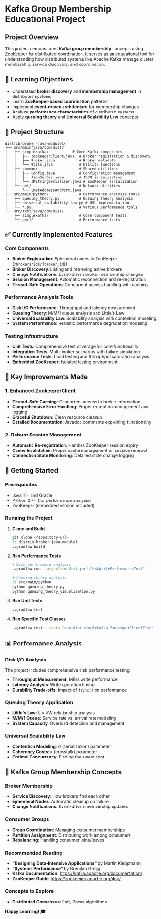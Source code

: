 # Kafka Group Membership Educational Project

## **Project Overview**

This project demonstrates **Kafka group membership** concepts using ZooKeeper for distributed coordination. It serves as an educational tool for understanding how distributed systems like Apache Kafka manage cluster membership, service discovery, and coordination.

## **🎯 Learning Objectives**

- Understand **broker discovery** and **membership management** in distributed systems
- Learn **ZooKeeper-based coordination** patterns
- Implement **event-driven architecture** for membership changes
- Analyze **performance characteristics** of distributed systems
- Apply **queuing theory** and **Universal Scalability Law** concepts

## **📁 Project Structure**

```
distrib-broker-java-module1/
├── src/main/java/com/dist/
│   ├── simplekafka/           # Core Kafka components
│   │   ├── ZookeeperClient.java  # Broker registration & discovery
│   │   ├── Broker.java           # Broker metadata
│   │   └── Utils.java            # Utility functions
│   ├── common/                   # Shared utilities
│   │   ├── Config.java           # Configuration management
│   │   ├── JsonSerDes.java       # JSON serialization
│   │   └── ZKStringSerializer.java # ZooKeeper serialization
│   └── net/                      # Network utilities
│       └── InetAddressAndPort.java
├── src/main/python/              # Performance analysis tools
│   ├── queuing_theory.py         # Queuing theory analysis
│   ├── universal_scalability_law.py # USL implementation
│   └── *.py                      # Various performance tools
└── src/test/java/com/dist/
    ├── simplekafka/              # Core component tests
    └── perf/                     # Performance tests
```

## **✅ Currently Implemented Features**

### **Core Components**
- **Broker Registration**: Ephemeral nodes in ZooKeeper (`/brokers/ids/{broker_id}`)
- **Broker Discovery**: Listing and retrieving active brokers
- **Change Notifications**: Event-driven broker membership changes
- **Session Management**: Automatic reconnection and re-registration
- **Thread-Safe Operations**: Concurrent access handling with caching

### **Performance Analysis Tools**
- **Disk I/O Performance**: Throughput and latency measurement
- **Queuing Theory**: M/M/1 queue analysis and Little's Law
- **Universal Scalability Law**: Scalability analysis with contention modeling
- **System Performance**: Realistic performance degradation modeling

### **Testing Infrastructure**
- **Unit Tests**: Comprehensive test coverage for core functionality
- **Integration Tests**: Multi-broker scenarios with failure simulation
- **Performance Tests**: Load testing and throughput saturation analysis
- **Embedded ZooKeeper**: Isolated testing environment

## **🔧 Key Improvements Made**

### **1. Enhanced ZookeeperClient**
- **Thread-Safe Caching**: Concurrent access to broker information
- **Comprehensive Error Handling**: Proper exception management and logging
- **Graceful Shutdown**: Clean resource cleanup
- **Detailed Documentation**: Javadoc comments explaining functionality

### **2. Robust Session Management**
- **Automatic Re-registration**: Handles ZooKeeper session expiry
- **Cache Invalidation**: Proper cache management on session renewal
- **Connection State Monitoring**: Detailed state change logging

## **🚀 Getting Started**

### **Prerequisites**
- Java 11+ and Gradle
- Python 3.7+ (for performance analysis)
- ZooKeeper (embedded version included)

### **Running the Project**

1. **Clone and Build**
   ```bash
   git clone <repository-url>
   cd distrib-broker-java-module1
   ./gradlew build
   ```

2. **Run Performance Tests**
   ```bash
   # Disk performance analysis
   ./gradlew run --args="com.dist.perf.DiskWritePerformanceTest"
   
   # Queuing theory analysis
   cd src/main/python
   python queuing_theory.py
   python queuing_theory_visualization.py
   ```

3. **Run Unit Tests**
   ```bash
   ./gradlew test
   ```

4. **Run Specific Test Classes**
   ```bash
   ./gradlew test --tests "com.dist.simplekafka.ZookeeperClientTest"
   ```

## **📊 Performance Analysis**

### **Disk I/O Analysis**
The project includes comprehensive disk performance testing:
- **Throughput Measurement**: MB/s write performance
- **Latency Analysis**: Write operation timing
- **Durability Trade-offs**: Impact of `fsync()` on performance

### **Queuing Theory Application**
- **Little's Law**: L = λW relationship analysis
- **M/M/1 Queue**: Service rate vs. arrival rate modeling
- **System Capacity**: Overload detection and management

### **Universal Scalability Law**
- **Contention Modeling**: σ (serialization) parameter
- **Coherency Costs**: κ (crosstalk) parameter
- **Optimal Concurrency**: Finding the sweet spot

## **🔄 Kafka Group Membership Concepts**

### **Broker Membership**
- **Service Discovery**: How brokers find each other
- **Ephemeral Nodes**: Automatic cleanup on failure
- **Change Notifications**: Event-driven membership updates

### **Consumer Groups**
- **Group Coordination**: Managing consumer memberships
- **Partition Assignment**: Distributing work among consumers
- **Rebalancing**: Handling consumer joins/leaves

### **Recommended Reading**
- **"Designing Data-Intensive Applications"** by Martin Kleppmann
- **"Systems Performance"** by Brendan Gregg
- **Kafka Documentation**: https://kafka.apache.org/documentation/
- **ZooKeeper Guide**: https://zookeeper.apache.org/doc/

### **Concepts to Explore**
- **Distributed Consensus**: Raft, Paxos algorithms

**Happy Learning! 🎓**